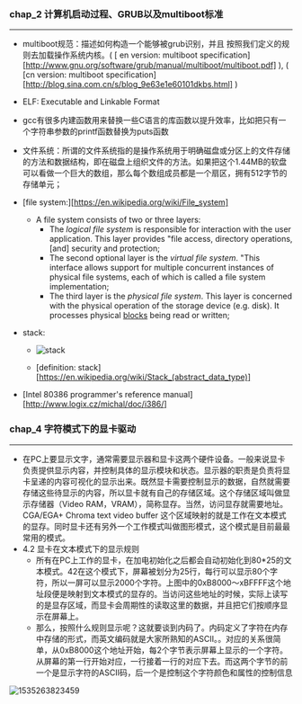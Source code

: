 ### chap_2 计算机启动过程、GRUB以及multiboot标准  ###

----

 *  multiboot规范：描述如何构造一个能够被grub识别，并且 按照我们定义的规则去加载操作系统内核。( [ en version: multiboot specification][http://www.gnu.org/software/grub/manual/multiboot/multiboot.pdf] ),	( [cn version: multiboot specification][http://blog.sina.com.cn/s/blog_9e63e1e60101dkbs.html] )
 *  ELF: Executable and Linkable Format
 *  gcc有很多内建函数用来替换一些C语言的库函数以提升效率，比如把只有一个字符串参数的printf函数替换为puts函数
 *  文件系统：所谓的文件系统指的是操作系统用于明确磁盘或分区上的文件存储的方法和数据结构，即在磁盘上组织文件的方法。如果把这个1.44MB的软盘可以看做一个巨大的数组，那么每个数组成员都是一个扇区，拥有512字节的存储单元；
 *  [file system:][https://en.wikipedia.org/wiki/File_system] 
    * A file system consists of two or three layers:
      * The *logical file system* is responsible for interaction with the user application. This layer provides "file access, directory operations, [and] security and protection;
      * The second optional layer is the *virtual file system*. "This interface allows support for multiple concurrent instances of physical file systems, each of which is called a file system implementation;
      * The third layer is the *physical file system*. This layer is concerned with the physical operation of the storage device (e.g. disk). It processes physical [blocks](https://en.wikipedia.org/wiki/Block_(data_storage)) being read or written;

* stack: 

  * ![stack](https://upload.wikimedia.org/wikipedia/commons/thumb/8/8a/ProgramCallStack2_en.png/350px-ProgramCallStack2_en.png)

  * [definition: stack][https://en.wikipedia.org/wiki/Stack_(abstract_data_type)]


* [Intel 80386 programmer's reference manual][http://www.logix.cz/michal/doc/i386/]



### chap_4 字符模式下的显卡驱动 ###

---

* 在PC上要显示文字，通常需要显示器和显卡这两个硬件设备。一般来说显卡负责提供显示内容，并控制具体的显示模块和状态。显示器的职责是负责将显卡呈递的内容可视化的显示出来。既然显卡需要控制显示的数据，自然就需要存储这些待显示的内容，所以显卡就有自己的存储区域。这个存储区域叫做显示存储器（Video RAM，VRAM），简称显存。当然，访问显存就需要地址。CGA/EGA+ Chroma text video buffer 这个区域映射的就是工作在文本模式的显存。同时显卡还有另外一个工作模式叫做图形模式，这个模式是目前最最常用的模式。
* 4.2 显卡在文本模式下的显示规则
  * 所有在PC上工作的显卡，在加电初始化之后都会自动初始化到80*25的文本模式。42在这个模式下，屏幕被划分为25行，每行可以显示80个字符，所以一屏可以显示2000个字符。上图中的0xB8000～xBFFFF这个地址段便是映射到文本模式的显存的。当访问这些地址的时候，实际上读写的是显存区域，而显卡会周期性的读取这里的数据，并且把它们按顺序显示在屏幕上。
  * 那么，按照什么规则显示呢？这就要谈到内码了。内码定义了字符在内存中存储的形式，而英文编码就是大家所熟知的ASCII。。对应的关系很简单，从0xB8000这个地址开始，每2个字节表示屏幕上显示的一个字符。从屏幕的第一行开始对应，一行接着一行的对应下去。而这两个字节的前一个是显示字符的ASCII码，后一个是控制这个字符颜色和属性的控制信息

![1535263823459](C:\Users\ADMINI~1\AppData\Local\Temp\1535263823459.png)